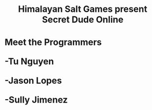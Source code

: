 <h1 align='center'>
Himalayan Salt Games present
Secret Dude Online
<h1>

<p>
Meet the Programmers

-Tu Nguyen

-Jason Lopes

-Sully Jimenez
<p>
